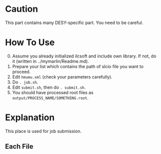 # Caution
This part contains many DESY-specific part.
You need to be careful.

# How To Use
0. Assume you already initialized ilcsoft and include own library. If not, do it (written in ../mymarlin/Readme.md).
1. Prepare your list which contains the path of slcio file you want to proceed.
2. Edit `hmumu.xml` (check your parameters carefully).
3. Do `. job.sh`.
4. Edit `submit.sh`, then do `. submit.sh`.
5. You should have processed root files as `output/PROCESS_NAME/SOMETHING.root`.

# Explanation
This place is used for job submission.


## Each File